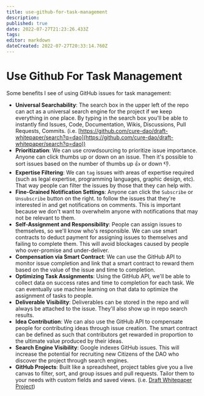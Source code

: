 ```yaml
---
title: use-github-for-task-management
description: 
published: true
date: 2022-07-27T21:23:26.433Z
tags: 
editor: markdown
dateCreated: 2022-07-27T20:33:14.760Z
---
```


# Use Github For Task Management

Some benefits I see of using GitHub issues for task management:

* **Universal Searchability**: The search box in the upper left of the repo can act as a universal search engine for the project if we keep everything in one place. By typing in the search box you'll be able to instantly find Issues, Code, Documentation, Wikis, Discussions, Pull Requests, Commits. (i.e. [https://github.com/cure-dao/draft-whitepaper/search?q=dao](https://github.com/cure-dao/draft-whitepaper/search?q=dao))
* **Prioritization**: We can use crowdsourcing to prioritize issue importance. Anyone can click thumbs up or down on an issue. Then it's possible to sort issues based on the number of thumbs up 👍 or down 👎.
* **Expertise Filtering**: We can `tag` issues with areas of expertise required (such as legal expertise, programming languages, graphic design, etc). That way people can filter the issues by those that they can help with.
* **Fine-Grained Notification Settings**: Anyone can click the `Subscribe` or `Unsubscribe` button on the right. to follow the issues that they're interested in and get notifications on comments. This is important because we don't want to overwhelm anyone with notifications that may not be relevant to them.
* **Self-Assignment and Responsibility**: People can assign issues to themselves, so we'll know who's responsible. We can use smart contracts to deduct payment for assigning issues to themselves and failing to complete them. This will avoid blockages caused by people who over-promise and under-deliver.
* **Compensation via Smart Contract**: We can use the GitHub API to monitor issue completion and link that a smart contract to reward them based on the value of the issue and time to completion.
* **Optimizing Task Assignments**: Using the GitHub API, we'll be able to collect data on success rates and time to completion for each task. We can eventually use machine learning on that data to optimize the assignment of tasks to people.
* **Deliverable Visibility**: Deliverables can be stored in the repo and will always be attached to the issue. They'll also show up in repo search results.
* **Idea Contribution**: We can also use the GitHub API to compensate people for contributing ideas through issue creation. The smart contract can be defined as such that contributors get rewarded in proportion to the ultimate value produced by their ideas.
* **Search Engine Visibility**: Google indexes GitHub issues. This will increase the potential for recruiting new Citizens of the DAO who discover the project through search engines.
* **GitHub Projects**: Built like a spreadsheet, project tables give you a live canvas to filter, sort, and group issues and pull requests. Tailor them to your needs with custom fields and saved views. (i.e. [Draft Whitepaper Project](https://github.com/orgs/cure-dao/projects/1))
